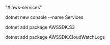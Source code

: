 "# aws-services" 

dotnet new console --name Services


dotnet add package AWSSDK.S3

dotnet add package AWSSDK.CloudWatchLogs
